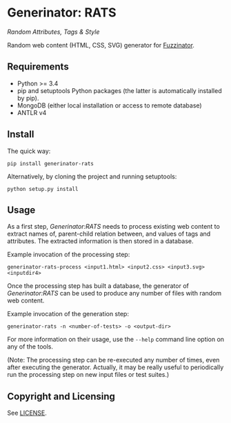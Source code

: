 # Generinator: RATS
_Random Attributes, Tags & Style_

Random web content (HTML, CSS, SVG) generator for
[Fuzzinator](https://github.com/renatahodovan/fuzzinator).


## Requirements

* Python >= 3.4
* pip and setuptools Python packages (the latter is automatically installed by
  pip).
* MongoDB (either local installation or access to remote database)
* ANTLR v4


## Install

The quick way:

    pip install generinator-rats

Alternatively, by cloning the project and running setuptools:

    python setup.py install


## Usage

As a first step, *Generinator:RATS* needs to process existing web content to
extract names of, parent-child relation between, and values of tags and
attributes. The extracted information is then stored in a database.

Example invocation of the processing step:

    generinator-rats-process <input1.html> <input2.css> <input3.svg> <inputdir4>

Once the processing step has built a database, the generator of
*Generinator:RATS* can be used to produce any number of files with random web
content.

Example invocation of the generation step:

    generinator-rats -n <number-of-tests> -o <output-dir>

For more information on their usage, use the `--help` command line option on any
of the tools.

(Note: The processing step can be re-executed any number of times, even after
executing the generator. Actually, it may be really useful to periodically run
the processing step on new input files or test suites.)


## Copyright and Licensing

See [LICENSE](LICENSE.md).
